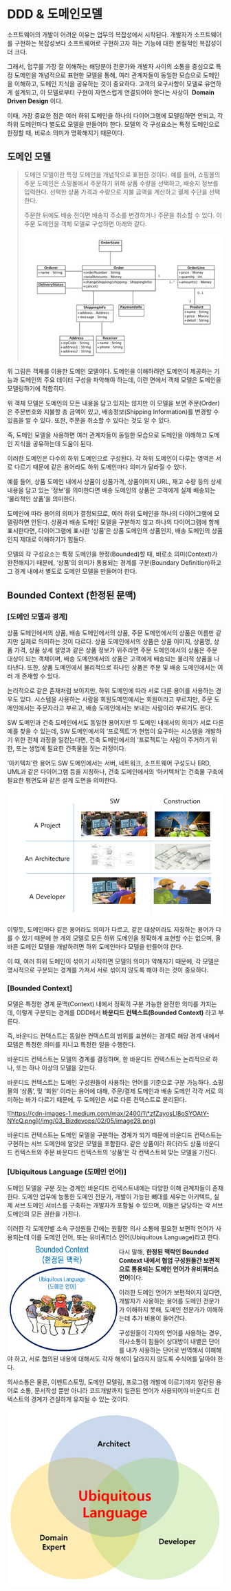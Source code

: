 # DDD & 도메인모델

소프트웨어의 개발이 어려운 이유는 업무의 복잡성에서 시작된다. 개발자가 소프트웨어를 구현하는 복잡성보다 
소프트웨어로 구현하고자 하는 기능에 대한 본질적인 복잡성이 더 크다.

그래서, 업무를 가장 잘 이해하는 해당분야 전문가와 개발자 사이의 소통을 중심으로 특정 도메인을 개념적으로 표현한 
모델을 통해, 여러 관계자들이 동일한 모습으로 도메인을 이해하고, 도메인 지식을 공유하는 것이 중요하다. 
고객의 요구사항이 모델로 유연하게 설계되고, 이 모델로부터 구현이 자연스럽게 연결되어야 한다는 사상이 
**Domain Driven Design** 이다.

이때, 가장 중요한 점은 여러 하위 도메인을 하나의 다이어그램에 모델링하면 안되고, 각 하위 도메인마다 별도로 모델을
 만들어야 한다. 모델의 각 구성요소는 특정 도메인으로 한정할 때, 비로소 의미가 명확해지기 때문이다.

## **도메인 모델**

> 도메인 모델이란 특정 도메인을 개념적으로 표현한 것이다. 예를 들어, 쇼핑몰의 주문 도메인은 쇼핑몰에서 주문하기
> 위해 상품 수량을 선택하고, 배송지 정보를 입력한다. 선택한 상품 가격과 수량으로 지불 금액을 계산하고 
> 결제 수단을 선택한다.
> 
> 주문한 뒤에도 배송 전이면 배송지 주소를 변경하거나 주문을 취소할 수 있다. 이 주문 도메인을 객체 모델로 구성하면 
> 아래와 같다.
> 
> ![](/img/03_Bizdevops/02/05/image26.png)

위 그림은 객체를 이용한 도메인 모델이다.
도메인을 이해하려면 도메인이 제공하는 기능과 도메인의 주요 데이터 구성을 파악해야 하는데, 이런 면에서 객체 모델은
도메인을 모델링하기에 적합히다.

위 객체 모델은 도메인의 모든 내용을 담고 있지는 않지만 이 모델을 보면 주문(Order)은 주문번호와 지불할 
총 금액이 있고, 배송정보(Shipping Information)를 변경할 수 있음을 알 수 있다.
 또한, 주문을 취소할 수 있다는 것도 알 수 있다.

즉, 도메인 모델을 사용하면 여러 관계자들이 동일한 모습으로 도메인을 이해하고 도메인 지식을 공유하는데 도움이 된다.

이러한 도메인은 다수의 하위 도메인으로 구성된다. 각 하위 도메인이 다루는 영역은 서로 다르기 때문에 같은 용어라도 
하위 도메인마다 의미가 달라질 수 있다. 

예를 들어, 상품 도메인 내에서 상품이 상품가격, 상품이미지 URL, 재고 수량 등의 상세 내용을 담고 있는 ‘정보’를 
의미한다면 배송 도메인의 상품은 고객에게 실제 배송되는 ‘물리적인 상품’을 의미한다.

도메인에 따라 용어의 의미가 결정되므로, 여러 하위 도메인을 하나의 다이어그램에 모델링하면 안된다. 상품과 배송 
도메인 모델을 구분하지 않고 하나의 다이어그램에 함께 표시한다면, 다이어그램에 표시한 ‘상품’은 상품 도메인의 상품인지,
배송 도메인의 상품인지 제대로 이해하기가 힘들다.

모델의 각 구성요소는 특정 도메인을 한정(Bounded)할 때, 비로소 의미(Context)가 완전해지기 때문에, ‘상품’의
의미가 통용되는 경계를 구분(Boundary Definition)하고 그 경계 내에서 별도로 도메인 모델을 만들어야 한다.

## **Bounded Context (한정된 문맥)**

### **\[도메인 모델과 경계\]**

상품 도메인에서의 상품, 배송 도메인에서의 상품, 주문 도메인에서의 상품은 이름만 같지만 실제로 의미하는 것이 다르다. 
상품 도메인에서의 상품은 상품 이미지, 상품명, 상품 가격, 상품 상세 설명과 같은 상품 정보가 위주라면 주문 도메인에서의
상품은 주문 대상이 되는 객체이며, 배송 도메인에서의 상품은 고객에게 배송되는 물리적 상품을 나타낸다. 또한, 상품 
도메인에서 물리적으로 하나인 상품은 주문 및 배송 도메인에서는 여러 개 존재할 수 있다.

논리적으로 같은 존재처럼 보이지만, 하위 도메인에 따라 서로 다른 용어를 사용하는 경우도 있다. 시스템을 사용하는 
사람을 회원도메인에서는 회원이라고 부르지만, 주문 도메인에서는 주문자라고 부르고, 배송 도메인에서는 보내는 사람이라
부르기도 한다.

SW 도메인과 건축 도메인에서도 동일한 용어지만 두 도메인 내에서의 의미가 서로 다른 예를 찾을 수 있는데, 
SW 도메인에서의 ‘프로젝트’가 현업이 요구하는 시스템을 개발하기 위한 전체 과정을 일컫는다면,
 건축 도메인에서의 ‘프로젝트’는 사람이 주거하기 위한, 또는 생업에 필요한 건축물을 짓는 과정이다.

‘아키텍처’란 용어도 SW 도메인에서는 서버, 네트워크, 소프트웨어 구성도나 ERD, UML과 같은 다이어그램 등을 지칭하나,
 건축 도메인에서의 ‘아키텍처’는 건축물 구축에 필요한 평면도와 같은 설계 도면을 의미한다.

![](/img/03_Bizdevops/02/05/image27.png)

이렇듯, 도메인마다 같은 용어라도 의미가 다르고, 같은 대상이라도 지칭하는 용어가 다를 수 있기 때문에 한 개의
 모델로 모든 하위 도메인을 정확하게 표현할 수는 없으며, 올바른 도메인 모델을 개발하려면 하위 도메인마다 
 모델을 만들어야 한다.

이 때, 여러 하위 도메인이 섞이기 시작하면 모델의 의미가 약해지기 때문에, 각 모델은 명시적으로 구분되는 경계를 가져서 
서로 섞이지 않도록 해야 하는 것이 중요하다.

### **\[Bounded Context\]**

모델은 특정한 경계 문맥(Context) 내에서 정확히 구분 가능한 완전한 의미를 가지는데, 이렇게 구분되는 경계를 DDD에서
**바운디드 컨텍스트(Bounded Context)** 라고 부른다.

즉, 바운디드 컨텍스트는 동일한 컨텍스트의 범위를 표현하는 경계로 해당 경계 내에서 모델은 특정한 의미를 지니고 
특정한 일을 수행한다.

바운디드 컨텍스트는 모델의 경계를 결정하며, 한 바운디드 컨텍스트는 논리적으로 하나, 또는 하나 이상의 모델을 갖는다.

바운디드 컨텍스트는 도메인 구성원들이 사용하는 언어를 기준으로 구분 가능하다. 쇼핑몰의 ‘상품’, 및 ‘회원’ 이라는 용어에
대해, 주문/결제 도메인과 배송 도메인 각각 서로 의미하는 바가 다르기 때문에, 두 도메인은 서로 다른 컨텍스트로
분리된다.

![https://cdn-images-1.medium.com/max/2400/1\*zfZayosLl8oSYOAtY-NYcQ.png](/img/03_Bizdevops/02/05/image28.png)

바운디드 컨텍스트는 도메인 모델을 구분하는 경계가 되기 때문에 바운디드 컨텍스트는 구현하는 서브 도메인에 알맞은 
모델을 포함한다.
같은 상품이라 하더라도 상품 바운디드 컨텍스트와 주문 바운디드 컨텍스트의 ‘상품’은 각 컨텍스트에 맞는 모델을 가진다.

### **\[Ubiquitous Language (도메인 언어)\]**

도메인 모델을 구분 짓는 경계인 바운디드 컨텍스트내에는 다양한 이해 관계자들이 존재한다. 
도메인 업무에 능통한 도메인 전문가, 개발이 가능한 뼈대를 세우는 아키텍트, 실제 서브 도메인 서비스를 구축하는 개발자가 포함될 수 있으며, 
이들은 담당하는 각 서브 도메인의 모든 권한을 가진다.

이러한 각 도메인별 소속 구성원들 간에는 원활한 의사 소통에 필요한 보편적 언어가 사용되는데 이를 도메인 언어, 
또는 유비쿼터스 언어(Ubiquitous Language)라고 한다.
<img src="/img/03_Bizdevops/02/05/image29.png" align="left" width="260" height="260"></img>

다시 말해, **한정된 맥락인 Bounded Context 내에서 협업 구성원들간 보편적으로 통용되는 도메인 언어가 유비쿼터스 언어**이다.

이러한 도메인 언어가 보편적이지 않다면, 개발자가 사용하는 용어를 도메인 전문가가 이해하지 못해, 도메인 전문가가 이해하는데 추가 비용이 들어간다.

구성원들이 각자의 언어를 사용하는 경우, 의사소통이 힘들어 상대방이 내뱉은 단어를 내가 사용하는 단어로 번역해서 이해해야 하고,
서로 협의된 내용에 대해서도 각자 해석이 달라지지 않도록 수식어를 달아야 한다.

의사소통은 물론, 이벤트스토밍, 도메인 모델링, 프로그램 개발에 이르기까지 일관된 용어로 소통, 문서작성 뿐만 아니라 코드개발까지 일관된 언어가 사용되어야 바운디드 컨텍스트의 경계가 견실하게 유지될 수 있는 것이다.

![](/img/03_Bizdevops/02/05/image30.png)